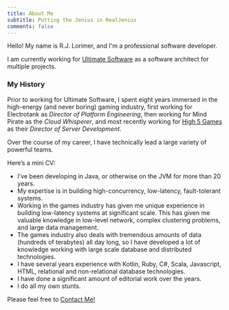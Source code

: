 ```yaml
---
title: About Me
subtitle: Putting the Jenius in RealJenius
comments: false
---
```


Hello! My name is R.J. Lorimer, and I'm a professional software developer.

I am currently working for [Ultimate Software](http://ultimatesoftware.com) as a software architect for multiple projects.

### My History

Prior to working for Ultimate Software, I spent eight years immersed in the high-energy (and never boring) gaming industry, first working for Electrotank as *Director of Platform Engineering*, then working for Mind Pirate as the *Cloud Whisperer*, and most recently working for [High 5 Games](http://www.high5games.com) as their *Director of Server Development*.

Over the course of my career, I have technically lead a large variety of powerful teams.

Here’s a mini CV:

* I’ve been developing in Java, or otherwise on the JVM for more than 20 years.
* My expertise is in building high-concurrency, low-latency, fault-tolerant systems.
* Working in the games industry has given me unique experience in building low-latency systems at significant scale. This has given me valuable knowledge in low-level network, complex clustering problems, and large data management.
* The games industry also deals with tremendous amounts of data (hundreds of terabytes) all day long, so I have developed a lot of knowledge working with large scale database and distributed technologies.
* I have several years experience with Kotlin, Ruby, C#, Scala, Javascript, HTML, relational and non-relational database technologies.
* I have done a significant amount of editorial work over the years.
* I do all my own stunts.

Please feel free to [Contact Me!](/contact)
